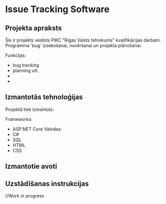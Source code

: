 # Issue Tracking Software

## Projekta apraksts
Šis ir projekts veidots PIKC "Rīgas Valsts tehnikums" kvalifikācijas darbam. Programma 'bug' izsekošanai, novēršanai un projekta plānošanai. 

Funkcijas:
- bug tracking
- planning utt.
-
-

## Izmantotās tehnoloģijas
Projektā tiek izmantots:

Frameworks:
- ASP.NET Core
Valodas:
- C#
- SQL
- HTML
- CSS
## Izmantotie avoti


## Uzstādīšanas instrukcijas


//Work in progress
